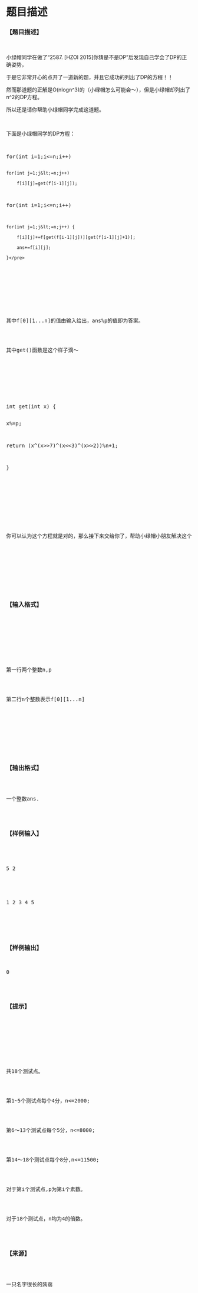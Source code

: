 # 题目描述


<h3>
【题目描述】
</h3>
<p>
<br/>
</p>
<p>
小绿帽同学在做了“2587. [HZOI 2015]你猜是不是DP”后发现自己学会了DP的正确姿势，
</p>
<p>
于是它非常开心的点开了一道新的题，并且它成功的列出了DP的方程！！
</p>
<p>
然而那道题的正解是O(nlogn^3)的（小绿帽怎么可能会～），但是小绿帽却列出了n^2的DP方程。
</p>
<p>
所以还是请你帮助小绿帽同学完成这道题。
</p>
<p>
<br/>
</p>
<p>
下面是小绿帽同学的DP方程：
</p>
<p>
<br/>
</p>
<pre class="prettyprint lang-cpp">for(int i=1;i&lt;=n;i++)

    for(int j=1;j&lt;=n;j++)

        f[i][j]=get(f[i-1][j]);

for(int i=1;i&lt;=n;i++)

    for(int j=1;j&lt;=n;j++) {

        f[i][j]+=f[get(f[i-1][j])][get(f[i-1][j]+1)];

        ans+=f[i][j];

    }</pre>
<p>
<br/>
</p>
<p>
其中f[0][1...n]的值由输入给出，ans%p的值即为答案。
</p>
<p>
其中get()函数是这个样子滴～
</p>
<p>
<br/>
</p>
<pre class="prettyprint lang-cpp">int get(int x) {

   x%=p;

   return (x^(x&gt;&gt;7)^(x&lt;&lt;3)^(x&gt;&gt;2))%n+1;

}</pre>
<p>
<br/>
</p>
<p>
你可以认为这个方程就是对的，那么接下来交给你了，帮助小绿帽小朋友解决这个DP问题吧！
</p>
<p>
<br/>
</p>
<h3>
【输入格式】
</h3>
<p>
<br/>
</p>
<p>
第一行两个整数n,p
</p>
<p>
第二行n个整数表示f[0][1...n]
</p>
<p>
<br/>
</p>
<h3>
【输出格式】
</h3>
<p>
一个整数ans.
</p>
<h3>
【样例输入】
</h3>
<pre><p>
5 2
</p>

<p>
1 2 3 4 5
</p>
</pre>
<h3>
【样例输出】
</h3>
<pre>0</pre>
<h3>
【提示】
</h3>
<p>
<br/>
</p>
<p>
共18个测试点。
</p>
<p>
第1~5个测试点每个4分，n&lt;=2000;
</p>
<p>
第6～13个测试点每个5分，n&lt;=8000;
</p>
<p>
第14～18个测试点每个8分,n&lt;=11500;
</p>
<p>
对于第i个测试点,p为第i个素数。
</p>
<p>
对于18个测试点，n均为4的倍数。
</p>
<h3>
【来源】
</h3>
<p>
一只名字很长的蒟蒻
</p>
